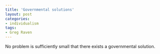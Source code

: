 ```yaml
---
title: 'Governmental solutions'
layout: post
categories:
- individualism
tags:
- Greg Raven
---
```


No problem is sufficiently small that there exists a governmental solution.